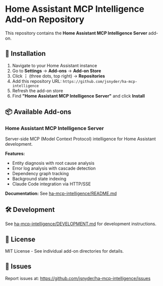 # Home Assistant MCP Intelligence Add-on Repository

This repository contains the **Home Assistant MCP Intelligence Server** add-on.

## 🚀 Installation

1. Navigate to your Home Assistant instance
2. Go to **Settings** → **Add-ons** → **Add-on Store**
3. Click **⋮** (three dots, top right) → **Repositories**
4. Add this repository URL: `https://github.com/jsnyder/ha-mcp-intelligence`
5. Refresh the add-on store
6. Find **"Home Assistant MCP Intelligence Server"** and click **Install**

## 📦 Available Add-ons

### Home Assistant MCP Intelligence Server

Server-side MCP (Model Context Protocol) intelligence for Home Assistant development.

**Features:**
- Entity diagnosis with root cause analysis
- Error log analysis with cascade detection
- Dependency graph tracking
- Background state indexing
- Claude Code integration via HTTP/SSE

**Documentation:** See [ha-mcp-intelligence/README.md](ha-mcp-intelligence/README.md)

## 🛠️ Development

See [ha-mcp-intelligence/DEVELOPMENT.md](ha-mcp-intelligence/DEVELOPMENT.md) for development instructions.

## 📝 License

MIT License - See individual add-on directories for details.

## 🐛 Issues

Report issues at: https://github.com/jsnyder/ha-mcp-intelligence/issues
